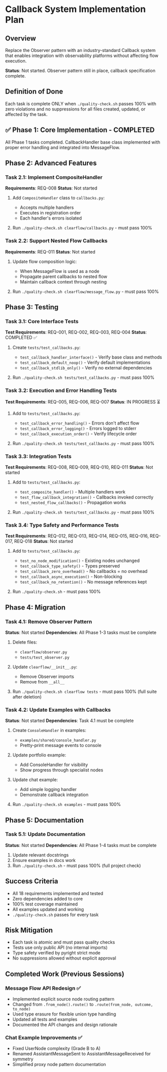 # Callback System Implementation Plan

## Overview

Replace the Observer pattern with an industry-standard Callback system that enables integration with observability platforms without affecting flow execution.

**Status**: Not started. Observer pattern still in place, callback specification complete.

## Definition of Done

Each task is complete ONLY when `./quality-check.sh` passes 100% with zero violations and no suppressions for all files created, updated, or affected by the task.

## ✅ Phase 1: Core Implementation - COMPLETED

All Phase 1 tasks completed. CallbackHandler base class implemented with proper error handling and integrated into MessageFlow.

## Phase 2: Advanced Features

### Task 2.1: Implement CompositeHandler

**Requirements**: REQ-008
**Status**: Not started

1. Add `CompositeHandler` class to `callbacks.py`:
   - Accepts multiple handlers
   - Executes in registration order
   - Each handler's errors isolated

2. Run `./quality-check.sh clearflow/callbacks.py` - must pass 100%

### Task 2.2: Support Nested Flow Callbacks

**Requirements**: REQ-011
**Status**: Not started

1. Update flow composition logic:
   - When MessageFlow is used as a node
   - Propagate parent callbacks to nested flow
   - Maintain callback context through nesting

2. Run `./quality-check.sh clearflow/message_flow.py` - must pass 100%

## Phase 3: Testing

### Task 3.1: Core Interface Tests

**Test Requirements**: REQ-001, REQ-002, REQ-003, REQ-004
**Status**: COMPLETED ✅

1. Create `tests/test_callbacks.py`:
   - `test_callback_handler_interface()` - Verify base class and methods
   - `test_callback_default_noop()` - Verify default implementations
   - `test_callback_stdlib_only()` - Verify no external dependencies

2. Run `./quality-check.sh tests/test_callbacks.py` - must pass 100%

### Task 3.2: Execution and Error Handling Tests

**Test Requirements**: REQ-005, REQ-006, REQ-007
**Status**: IN PROGRESS ⏳

1. Add to `tests/test_callbacks.py`:
   - `test_callback_error_handling()` - Errors don't affect flow
   - `test_callback_error_logging()` - Errors logged to stderr
   - `test_callback_execution_order()` - Verify lifecycle order

2. Run `./quality-check.sh tests/test_callbacks.py` - must pass 100%

### Task 3.3: Integration Tests

**Test Requirements**: REQ-008, REQ-009, REQ-010, REQ-011
**Status**: Not started

1. Add to `tests/test_callbacks.py`:
   - `test_composite_handler()` - Multiple handlers work
   - `test_flow_callback_integration()` - Callbacks invoked correctly
   - `test_nested_flow_callbacks()` - Propagation works

2. Run `./quality-check.sh tests/test_callbacks.py` - must pass 100%

### Task 3.4: Type Safety and Performance Tests

**Test Requirements**: REQ-012, REQ-013, REQ-014, REQ-015, REQ-016, REQ-017, REQ-018
**Status**: Not started

1. Add to `tests/test_callbacks.py`:
   - `test_no_node_modification()` - Existing nodes unchanged
   - `test_callback_type_safety()` - Types preserved
   - `test_callback_zero_overhead()` - No callbacks = no overhead
   - `test_callback_async_execution()` - Non-blocking
   - `test_callback_no_retention()` - No message references kept

2. Run `./quality-check.sh` - must pass 100%

## Phase 4: Migration

### Task 4.1: Remove Observer Pattern

**Status**: Not started
**Dependencies**: All Phase 1-3 tasks must be complete

1. Delete files:
   - `clearflow/observer.py`
   - `tests/test_observer.py`

2. Update `clearflow/__init__.py`:
   - Remove Observer imports
   - Remove from `__all__`

3. Run `./quality-check.sh clearflow tests` - must pass 100% (full suite after deletion)

### Task 4.2: Update Examples with Callbacks

**Status**: Not started
**Dependencies**: Task 4.1 must be complete

1. Create `ConsoleHandler` in examples:
   - `examples/shared/console_handler.py`
   - Pretty-print message events to console

2. Update portfolio example:
   - Add ConsoleHandler for visibility
   - Show progress through specialist nodes

3. Update chat example:
   - Add simple logging handler
   - Demonstrate callback integration

4. Run `./quality-check.sh examples` - must pass 100%

## Phase 5: Documentation

### Task 5.1: Update Documentation

**Status**: Not started
**Dependencies**: All Phase 1-4 tasks must be complete

1. Update relevant docstrings
2. Ensure examples in docs work
3. Run `./quality-check.sh` - must pass 100% (full project check)

## Success Criteria

- All 18 requirements implemented and tested
- Zero dependencies added to core
- 100% test coverage maintained
- All examples updated and working
- `./quality-check.sh` passes for every task

## Risk Mitigation

- Each task is atomic and must pass quality checks
- Tests use only public API (no internal imports)
- Type safety verified by pyright strict mode
- No suppressions allowed without explicit approval

## Completed Work (Previous Sessions)

### Message Flow API Redesign ✅

- Implemented explicit source node routing pattern
- Changed from `.from_node().route()` to `.route(from_node, outcome, to_node)`
- Used type erasure for flexible union type handling
- Updated all tests and examples
- Documented the API changes and design rationale

### Chat Example Improvements ✅

- Fixed UserNode complexity (Grade B to A)
- Renamed AssistantMessageSent to AssistantMessageReceived for symmetry
- Simplified proxy node pattern documentation
